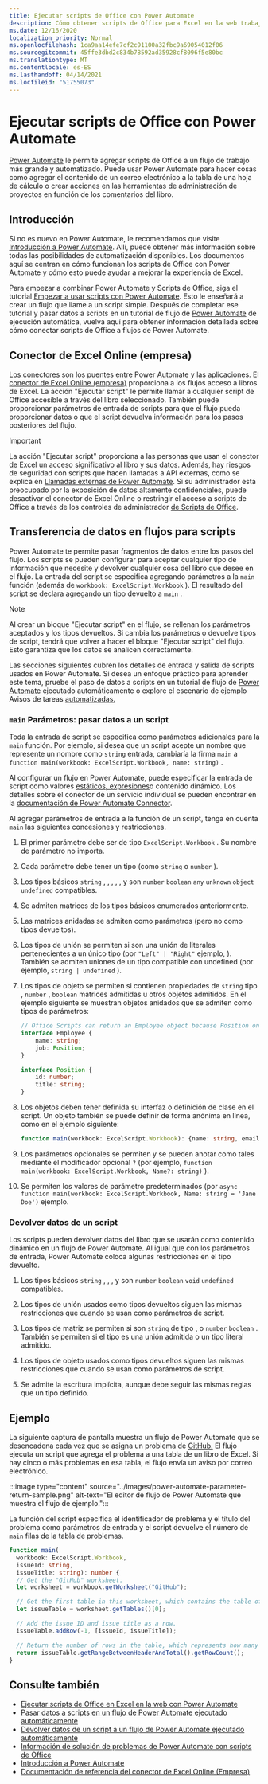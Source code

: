 ```yaml
---
title: Ejecutar scripts de Office con Power Automate
description: Cómo obtener scripts de Office para Excel en la web trabajando con un flujo de trabajo de Power Automate.
ms.date: 12/16/2020
localization_priority: Normal
ms.openlocfilehash: 1ca9aa14efe7cf2c91100a32fbc9a69054012f06
ms.sourcegitcommit: 45ffe3dbd2c834b78592ad35928cf8096f5e80bc
ms.translationtype: MT
ms.contentlocale: es-ES
ms.lasthandoff: 04/14/2021
ms.locfileid: "51755073"
---
```

# <a name="run-office-scripts-with-power-automate"></a>Ejecutar scripts de Office con Power Automate

[Power Automate](https://flow.microsoft.com) le permite agregar scripts de Office a un flujo de trabajo más grande y automatizado. Puede usar Power Automate para hacer cosas como agregar el contenido de un correo electrónico a la tabla de una hoja de cálculo o crear acciones en las herramientas de administración de proyectos en función de los comentarios del libro.

## <a name="getting-started"></a>Introducción

Si no es nuevo en Power Automate, le recomendamos que visite [Introducción a Power Automate](/power-automate/getting-started). Allí, puede obtener más información sobre todas las posibilidades de automatización disponibles. Los documentos aquí se centran en cómo funcionan los scripts de Office con Power Automate y cómo esto puede ayudar a mejorar la experiencia de Excel.

Para empezar a combinar Power Automate y Scripts de Office, siga el tutorial [Empezar a usar scripts con Power Automate](../tutorials/excel-power-automate-manual.md). Esto le enseñará a crear un flujo que llame a un script simple. Después de completar ese tutorial y pasar datos a scripts en un tutorial de flujo de [Power Automate](../tutorials/excel-power-automate-trigger.md) de ejecución automática, vuelva aquí para obtener información detallada sobre cómo conectar scripts de Office a flujos de Power Automate.

## <a name="excel-online-business-connector"></a>Conector de Excel Online (empresa)

[Los conectores](/connectors/connectors) son los puentes entre Power Automate y las aplicaciones. El [conector de Excel Online (empresa)](/connectors/excelonlinebusiness) proporciona a los flujos acceso a libros de Excel. La acción "Ejecutar script" le permite llamar a cualquier script de Office accesible a través del libro seleccionado. También puede proporcionar parámetros de entrada de scripts para que el flujo pueda proporcionar datos o que el script devuelva información para los pasos posteriores del flujo.

> [!IMPORTANT]
> La acción "Ejecutar script" proporciona a las personas que usan el conector de Excel un acceso significativo al libro y sus datos. Además, hay riesgos de seguridad con scripts que hacen llamadas a API externas, como se explica en [Llamadas externas de Power Automate](external-calls.md). Si su administrador está preocupado por la exposición de datos altamente confidenciales, puede desactivar el conector de Excel Online o restringir el acceso a scripts de Office a través de los controles de administrador [de Scripts de Office](/microsoft-365/admin/manage/manage-office-scripts-settings).

## <a name="data-transfer-in-flows-for-scripts"></a>Transferencia de datos en flujos para scripts

Power Automate te permite pasar fragmentos de datos entre los pasos del flujo. Los scripts se pueden configurar para aceptar cualquier tipo de información que necesite y devolver cualquier cosa del libro que desee en el flujo. La entrada del script se especifica agregando parámetros a la `main` función (además de `workbook: ExcelScript.Workbook` ). El resultado del script se declara agregando un tipo devuelto a `main` .

> [!NOTE]
> Al crear un bloque "Ejecutar script" en el flujo, se rellenan los parámetros aceptados y los tipos devueltos. Si cambia los parámetros o devuelve tipos de script, tendrá que volver a hacer el bloque "Ejecutar script" del flujo. Esto garantiza que los datos se analicen correctamente.

Las secciones siguientes cubren los detalles de entrada y salida de scripts usados en Power Automate. Si desea un enfoque práctico para aprender este tema, pruebe el paso de datos a scripts en un tutorial de flujo de [Power Automate](../tutorials/excel-power-automate-trigger.md) ejecutado automáticamente o explore el escenario de ejemplo Avisos de tareas [automatizadas.](../resources/scenarios/task-reminders.md)

### <a name="main-parameters-passing-data-to-a-script"></a>`main` Parámetros: pasar datos a un script

Toda la entrada de script se especifica como parámetros adicionales para la `main` función. Por ejemplo, si desea que un script acepte un nombre que represente un nombre como `string` entrada, cambiaría la firma `main` a `function main(workbook: ExcelScript.Workbook, name: string)` .

Al configurar un flujo en Power Automate, puede especificar la entrada de script como valores [estáticos, expresiones](/power-automate/use-expressions-in-conditions)o contenido dinámico. Los detalles sobre el conector de un servicio individual se pueden encontrar en la [documentación de Power Automate Connector](/connectors/).

Al agregar parámetros de entrada a la función de un script, tenga en cuenta `main` las siguientes concesiones y restricciones.

1. El primer parámetro debe ser de tipo `ExcelScript.Workbook` . Su nombre de parámetro no importa.

2. Cada parámetro debe tener un tipo (como `string` o `number` ).

3. Los tipos básicos `string` , , , , , y son `number` `boolean` `any` `unknown` `object` `undefined` compatibles.

4. Se admiten matrices de los tipos básicos enumerados anteriormente.

5. Las matrices anidadas se admiten como parámetros (pero no como tipos devueltos).

6. Los tipos de unión se permiten si son una unión de literales pertenecientes a un único tipo (por `"Left" | "Right"` ejemplo, ). También se admiten uniones de un tipo compatible con undefined (por ejemplo, `string | undefined` ).

7. Los tipos de objeto se permiten si contienen propiedades de `string` tipo , `number` , `boolean` matrices admitidas u otros objetos admitidos. En el ejemplo siguiente se muestran objetos anidados que se admiten como tipos de parámetros:

    ```TypeScript
    // Office Scripts can return an Employee object because Position only contains strings and numbers.
    interface Employee {
        name: string;
        job: Position;
    }

    interface Position {
        id: number;
        title: string;
    }
    ```

8. Los objetos deben tener definida su interfaz o definición de clase en el script. Un objeto también se puede definir de forma anónima en línea, como en el ejemplo siguiente:

    ```TypeScript
    function main(workbook: ExcelScript.Workbook): {name: string, email: string}
    ```

9. Los parámetros opcionales se permiten y se pueden anotar como tales mediante el modificador opcional `?` (por ejemplo, `function main(workbook: ExcelScript.Workbook, Name?: string)` ).

10. Se permiten los valores de parámetro predeterminados (por `async function main(workbook: ExcelScript.Workbook, Name: string = 'Jane Doe')` ejemplo.

### <a name="returning-data-from-a-script"></a>Devolver datos de un script

Los scripts pueden devolver datos del libro que se usarán como contenido dinámico en un flujo de Power Automate. Al igual que con los parámetros de entrada, Power Automate coloca algunas restricciones en el tipo devuelto.

1. Los tipos básicos `string` , , , y son `number` `boolean` `void` `undefined` compatibles.

2. Los tipos de unión usados como tipos devueltos siguen las mismas restricciones que cuando se usan como parámetros de script.

3. Los tipos de matriz se permiten si son `string` de tipo , o `number` `boolean` . También se permiten si el tipo es una unión admitida o un tipo literal admitido.

4. Los tipos de objeto usados como tipos devueltos siguen las mismas restricciones que cuando se usan como parámetros de script.

5. Se admite la escritura implícita, aunque debe seguir las mismas reglas que un tipo definido.

## <a name="example"></a>Ejemplo

La siguiente captura de pantalla muestra un flujo de Power Automate que se desencadena cada vez que se asigna un problema de [GitHub.](https://github.com/) El flujo ejecuta un script que agrega el problema a una tabla de un libro de Excel. Si hay cinco o más problemas en esa tabla, el flujo envía un aviso por correo electrónico.

:::image type="content" source="../images/power-automate-parameter-return-sample.png" alt-text="El editor de flujo de Power Automate que muestra el flujo de ejemplo.":::

La función del script especifica el identificador de problema y el título del problema como parámetros de entrada y el script devuelve el número de `main` filas de la tabla de problemas.

```TypeScript
function main(
  workbook: ExcelScript.Workbook,
  issueId: string,
  issueTitle: string): number {
  // Get the "GitHub" worksheet.
  let worksheet = workbook.getWorksheet("GitHub");

  // Get the first table in this worksheet, which contains the table of GitHub issues.
  let issueTable = worksheet.getTables()[0];

  // Add the issue ID and issue title as a row.
  issueTable.addRow(-1, [issueId, issueTitle]);

  // Return the number of rows in the table, which represents how many issues are assigned to this user.
  return issueTable.getRangeBetweenHeaderAndTotal().getRowCount();
}
```

## <a name="see-also"></a>Consulte también

- [Ejecutar scripts de Office en Excel en la web con Power Automate](../tutorials/excel-power-automate-manual.md)
- [Pasar datos a scripts en un flujo de Power Automate ejecutado automáticamente](../tutorials/excel-power-automate-trigger.md)
- [Devolver datos de un script a un flujo de Power Automate ejecutado automáticamente](../tutorials/excel-power-automate-returns.md)
- [Información de solución de problemas de Power Automate con scripts de Office](../testing/power-automate-troubleshooting.md)
- [Introducción a Power Automate](/power-automate/getting-started)
- [Documentación de referencia del conector de Excel Online (Empresa)](/connectors/excelonlinebusiness/)
